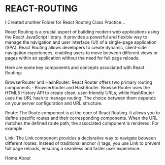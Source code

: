 # REACT-ROUTING
I Created another Folder for React Routing Class Practice...


React Routing is a crucial aspect of building modern web applications using the React JavaScript library. It provides a powerful and flexible way to manage the navigation and user interface (UI) of a single-page application (SPA). React Routing allows developers to create dynamic, client-side navigation experiences, enabling users to move between different views or pages within an application without the need for full page reloads.

Here are some key components and concepts associated with React Routing:

BrowserRouter and HashRouter: React Router offers two primary routing components - BrowserRouter and HashRouter. BrowserRouter uses the HTML5 History API to create clean, user-friendly URLs, while HashRouter uses the URL hash to manage routing. The choice between them depends on your server configuration and URL structure.

Route: The Route component is at the core of React Routing. It allows you to define specific routes and their corresponding components. When the URL matches the defined route path, the associated component is rendered. For example:
<Route path="/home" component={Home} />
<Route path="/about" component={About} />

Link: The Link component provides a declarative way to navigate between different routes. Instead of traditional anchor (<a>) tags, you use Link to prevent full page reloads, ensuring a seamless and faster user experience.
<Link to="/home">Home</Link>
<Link to="/about">About</Link>

